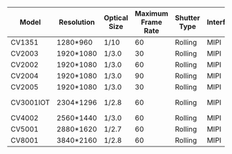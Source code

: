 | Model        | Resolution  | Optical Size | Maximum Frame Rate | Shutter Type | Interface | Encapsulation | Characteristic              |
|--------------|-------------|--------------|--------------------|--------------|-----------|---------------|-----------------------------|
| CV1351       | 1280*960    | 1/10         | 60                 | Rolling      | MIPI      | CSP13         | small package               |
| CV2003       | 1920*1080   | 1/3.0        | 30                 | Rolling      | MIPI      | CSP41         | BSI/Startlight              |
| CV2002       | 1920*1080   | 1/3.0        | 60                 | Rolling      | MIPI      | CSP41         | BSI/2frame-HDR              |
| CV2004       | 1920*1080   | 1/3.0        | 90                 | Rolling      | MIPI      | CSP41         | BSI/3frame-HDR              |
| CV2005       | 1920*1080   | 1/3.0        | 30                 | Rolling      | MIPI      | CSP35         | FSI 2MP                     |
| CV3001IOT    | 2304*1296   | 1/2.8        | 60                 | Rolling      | MIPI      | CSP40         | BSI/3MP preroll/fastAE/HDR  |
| CV4002       | 2560*1440   | 1/3.0        | 60                 | Rolling      | MIPI      | CSP41         | BSI/4MP/HDR                 |
| CV5001       | 2880*1620   | 1/2.7        | 60                 | Rolling      | MIPI      | CSP40         | BSI/5MP/HDR                 |
| CV8001       | 3840*2160   | 1/2.8        | 60                 | Rolling      | MIPI      | CSP56         | BSI/8MP/HDR                 |